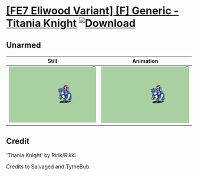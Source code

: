 # [\[FE7 Eliwood Variant\] \[F\] Generic -Titania Knight](./) [![Download](https://img.shields.io/badge/Download--red?style=social&logo=github)](https://minhaskamal.github.io/DownGit/#/home?url=https://github.com/Klokinator/FE-Repo/tree/main/Battle%20Animations%2FLords%20-%20Vanilla%20and%20Custom%2F%5BFE7%20Eliwood%20Variant%5D%20%5BF%5D%20Generic%20-Titania%20Knight%2F8.%20Unarmed)

## Unarmed

| Still | Animation |
| :---: | :-------: |
| ![Unarmed still](./Unarmed_000.png) | ![Unarmed](./Unarmed.gif) |

## Credit

'Titania Knight' by Ririk/Rikki

Credits to Salvaged and TytheBub.

